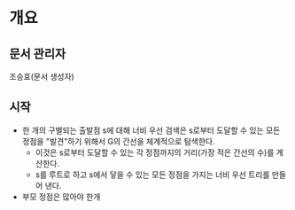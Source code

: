 # 개요
## 문서 관리자
조승효(문서 생성자)
## 시작
   - 한 개의 구별되는 출발점 s에 대해 너비 우선 검색은 s로부터 도달할 수 있는 모든 정점을 "발견"하기 위해서 G의 간선을 체계적으로 탐색한다.
      - 이것은 s로부터 도달할 수 있는 각 정점까지의 거리(가장 적은 간선의 수)를 계산한다.
      - s를 루트로 하고 s에서 닿을 수 있는 모든 정점을 가지는 너비 우선 트리를 만들어 낸다.
   - 부모 정점은 많아야 한개
